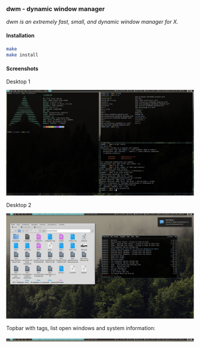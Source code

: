 ### dwm - dynamic window manager
*dwm is an extremely fast, small, and dynamic window manager for X.*

#### Installation

```bash
make
make install
```
#### Screenshots
Desktop 1
<p align="center">
 <img src="https://github.com/rt072/dwm/blob/dev/screenshots/desktop-1.png">
</p>

Desktop 2
<p align="center">
 <img src="https://github.com/rt072/dwm/blob/dev/screenshots/desktop-2.png">
</p>

Topbar with tags, list open windows and system information:

![screenshot](./screenshots/topbar.png)
